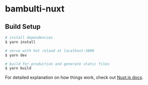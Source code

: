 # bambulti-nuxt

## Build Setup

```bash
# install dependencies
$ yarn install

# serve with hot reload at localhost:3000
$ yarn dev

# build for production and generate static files
$ yarn build
```

For detailed explanation on how things work, check out [Nuxt.js docs](https://nuxtjs.org).
